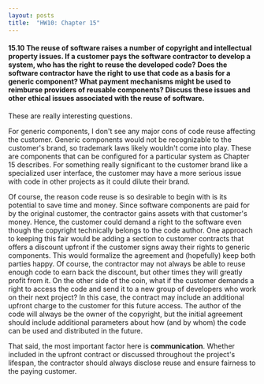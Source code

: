 ```yaml
---
layout: posts
title:  "HW10: Chapter 15"
---
```

#### 15.10 The reuse of software raises a number of copyright and intellectual property issues. If a customer pays the software contractor to develop a system, who has the right to reuse the developed code? Does the software contractor have the right to use that code as a basis for a generic component? What payment mechanisms might be used to reimburse providers of reusable components? Discuss these issues and other ethical issues associated with the reuse of software.

These are really interesting questions. 

For generic components, I don't see any major cons of code reuse affecting the customer. Generic components would not be recognizable to the customer's brand, so trademark laws likely wouldn't come into play. These are components that can be configured for a particular system as Chapter 15 describes. For something really significant to the customer brand like a specialized user interface, the customer may have a more serious issue with code in other projects as it could dilute their brand.

Of course, the reason code reuse is so desirable to begin with is its potential to save time and money. Since software components are paid for by the original customer, the contractor gains assets with that customer's money. Hence, the customer could demand a right to the software even though the copyright technically belongs to the code author. One approach to keeping this fair would be adding a section to customer contracts that offers a discount upfront if the customer signs away their rights to generic components. This would formalize the agreement and (hopefully) keep both parties happy. Of course, the contractor may not always be able to reuse enough code to earn back the discount, but other times they will greatly profit from it. On the other side of the coin, what if the customer demands a right to access the code and send it to a new group of developers who work on their next project? In this case, the contract may include an additional upfront charge to the customer for this future access. The author of the code will always be the owner of the copyright, but the initial agreement should include additional parameters about how (and by whom) the code can be used and distributed in the future.

That said, the most important factor here is **communication**. Whether included in the upfront contract or discussed throughout the project's lifespan, the contractor should always disclose reuse and ensure fairness to the paying customer.
